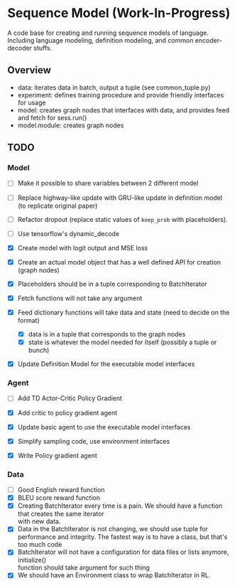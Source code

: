 # Sequence Model (Work-In-Progress)

A code base for creating and running sequence models of language. Including
language modeling, definition modeling, and common encoder-decoder stuffs.

## Overview
- data: iterates data in batch, output a tuple (see common_tuple.py)
- experiment: defines training procedure and provide friendly interfaces for usage
- model: creates graph nodes that interfaces with data, and provides feed and fetch for sess.run()
- model.module: creates graph nodes

## TODO

### Model
- [ ] Make it possible to share variables between 2 different model
- [ ] Replace highway-like update with GRU-like update in definition model (to replicate original paper)
- [ ] Refactor dropout (replace static values of `keep_prob` with placeholders).
- [ ] Use tensorflow's dynamic_decode
- [x] Create model with logit output and MSE loss
- [x] Create an actual model object that has a well defined API for creation (graph nodes)
- [x] Placeholders should be in a tuple corresponding to BatchIterator
- [x] Fetch functions will not take any argument
- [x] Feed dictionary functions will take data and state (need to decide on the format)
  - [x] data is in a tuple that corresponds to the graph nodes
  - [x] state is whatever the model needed for itself (possibly a tuple or bunch)
- [x] Update Definition Model for the executable model interfaces


### Agent
- [ ] Add TD Actor-Critic Policy Gradient
- [x] Add critic to policy gradient agent
- [x] Update basic agent to use the executable model interfaces
- [x] Simplify sampling code, use environment interfaces
- [x] Write Policy gradient agent


### Data
- [ ] Good English reward function
- [x] BLEU score reward function
- [x] Creating BatchIterator every time is a pain. We should have a function that creates the same iterator  
  with new data.
- [x] Data in the BatchIterator is not changing, we should use tuple for performance and integrity.
  The fastest way is to have a class, but that's too much code
- [x] BatchIterator will not have a configuration for data files or lists anymore, initialize()  
  function should take argument for such thing
- [x] We should have an Environment class to wrap BatchIterator in RL.
